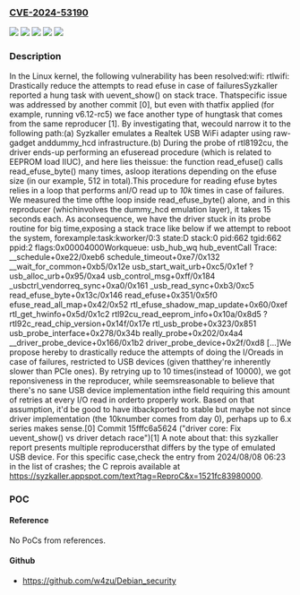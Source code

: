 ### [CVE-2024-53190](https://cve.mitre.org/cgi-bin/cvename.cgi?name=CVE-2024-53190)
![](https://img.shields.io/static/v1?label=Product&message=Linux&color=blue)
![](https://img.shields.io/static/v1?label=Version&message=&color=brightgreen)
![](https://img.shields.io/static/v1?label=Version&message=0c8173385e549f95cd80c3fff5aab87b4f881d8d%20&color=brightgreen)
![](https://img.shields.io/static/v1?label=Version&message=2.6.38%20&color=brightgreen)
![](https://img.shields.io/static/v1?label=Vulnerability&message=n%2Fa&color=blue)

### Description

In the Linux kernel, the following vulnerability has been resolved:wifi: rtlwifi: Drastically reduce the attempts to read efuse in case of failuresSyzkaller reported a hung task with uevent_show() on stack trace. Thatspecific issue was addressed by another commit [0], but even with thatfix applied (for example, running v6.12-rc5) we face another type of hungtask that comes from the same reproducer [1]. By investigating that, wecould narrow it to the following path:(a) Syzkaller emulates a Realtek USB WiFi adapter using raw-gadget anddummy_hcd infrastructure.(b) During the probe of rtl8192cu, the driver ends-up performing an efuseread procedure (which is related to EEPROM load IIUC), and here lies theissue: the function read_efuse() calls read_efuse_byte() many times, asloop iterations depending on the efuse size (in our example, 512 in total).This procedure for reading efuse bytes relies in a loop that performs anI/O read up to *10k* times in case of failures. We measured the time ofthe loop inside read_efuse_byte() alone, and in this reproducer (whichinvolves the dummy_hcd emulation layer), it takes 15 seconds each. As aconsequence, we have the driver stuck in its probe routine for big time,exposing a stack trace like below if we attempt to reboot the system, forexample:task:kworker/0:3 state:D stack:0 pid:662 tgid:662 ppid:2 flags:0x00004000Workqueue: usb_hub_wq hub_eventCall Trace: __schedule+0xe22/0xeb6 schedule_timeout+0xe7/0x132 __wait_for_common+0xb5/0x12e usb_start_wait_urb+0xc5/0x1ef ? usb_alloc_urb+0x95/0xa4 usb_control_msg+0xff/0x184 _usbctrl_vendorreq_sync+0xa0/0x161 _usb_read_sync+0xb3/0xc5 read_efuse_byte+0x13c/0x146 read_efuse+0x351/0x5f0 efuse_read_all_map+0x42/0x52 rtl_efuse_shadow_map_update+0x60/0xef rtl_get_hwinfo+0x5d/0x1c2 rtl92cu_read_eeprom_info+0x10a/0x8d5 ? rtl92c_read_chip_version+0x14f/0x17e rtl_usb_probe+0x323/0x851 usb_probe_interface+0x278/0x34b really_probe+0x202/0x4a4 __driver_probe_device+0x166/0x1b2 driver_probe_device+0x2f/0xd8 [...]We propose hereby to drastically reduce the attempts of doing the I/Oreads in case of failures, restricted to USB devices (given thatthey're inherently slower than PCIe ones). By retrying up to 10 times(instead of 10000), we got reponsiveness in the reproducer, while seemsreasonable to believe that there's no sane USB device implementation inthe field requiring this amount of retries at every I/O read in orderto properly work. Based on that assumption, it'd be good to have itbackported to stable but maybe not since driver implementation (the 10knumber comes from day 0), perhaps up to 6.x series makes sense.[0] Commit 15fffc6a5624 ("driver core: Fix uevent_show() vs driver detach race")[1] A note about that: this syzkaller report presents multiple reproducersthat differs by the type of emulated USB device. For this specific case,check the entry from 2024/08/08 06:23 in the list of crashes; the C reprois available at https://syzkaller.appspot.com/text?tag=ReproC&x=1521fc83980000.

### POC

#### Reference
No PoCs from references.

#### Github
- https://github.com/w4zu/Debian_security

